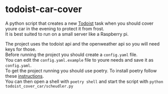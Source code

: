 # todoist-car-cover
A python script that creates a new [Todoist](https://todoist.com) task when you should cover youre car in the evening to protect it from frost.  
It is best suited to run on a small server like a Raspberry pi.

The project uses the todoist api and the openweather api so you will need keys for those.  
Before running the project you should create a ```config.yaml``` file.  
You can edit the ```config.yaml.example``` file to youre needs and save it as ```config.yaml```.  
To get the project running you should use poetry. To install poetry follow these [instructions](https://python-poetry.org/docs/).    
You can then open a shell with  ```poetry shell``` and start the script with ```python todoist_cover_car/scheudler.py```